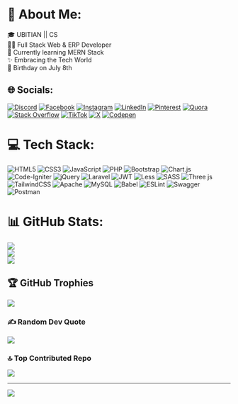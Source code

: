 # 💫 About Me:
🎓 UBITIAN || CS<br>👨‍💻 Full Stack Web & ERP Developer<br>🌱 Currently learning MERN Stack<br>✨ Embracing the Tech World<br>🎂 Birthday on July 8th


## 🌐 Socials:
[![Discord](https://img.shields.io/badge/Discord-%237289DA.svg?logo=discord&logoColor=white)](https://discord.gg/Sharif#2576) [![Facebook](https://img.shields.io/badge/Facebook-%231877F2.svg?logo=Facebook&logoColor=white)](https://facebook.com/theArhamSharif) [![Instagram](https://img.shields.io/badge/Instagram-%23E4405F.svg?logo=Instagram&logoColor=white)](https://instagram.com/theArhamSharif) [![LinkedIn](https://img.shields.io/badge/LinkedIn-%230077B5.svg?logo=linkedin&logoColor=white)](https://linkedin.com/in/theArhamSharif) [![Pinterest](https://img.shields.io/badge/Pinterest-%23E60023.svg?logo=Pinterest&logoColor=white)](https://pinterest.com/theArhamSharif) [![Quora](https://img.shields.io/badge/Quora-%23B92B27.svg?logo=Quora&logoColor=white)](https://quora.com/profile/Arham-Sharif-2) [![Stack Overflow](https://img.shields.io/badge/-Stackoverflow-FE7A16?logo=stack-overflow&logoColor=white)](https://stackoverflow.com/users/15181424) [![TikTok](https://img.shields.io/badge/TikTok-%23000000.svg?logo=TikTok&logoColor=white)](https://tiktok.com/@theArhamSharif) [![X](https://img.shields.io/badge/X-black.svg?logo=X&logoColor=white)](https://x.com/theArhamSharif) [![Codepen](https://img.shields.io/badge/Codepen-000000?style=for-the-badge&logo=codepen&logoColor=white)](https://codepen.io/theArhamSharif) 

# 💻 Tech Stack:
![HTML5](https://img.shields.io/badge/html5-%23E34F26.svg?style=for-the-badge&logo=html5&logoColor=white) ![CSS3](https://img.shields.io/badge/css3-%231572B6.svg?style=for-the-badge&logo=css3&logoColor=white) ![JavaScript](https://img.shields.io/badge/javascript-%23323330.svg?style=for-the-badge&logo=javascript&logoColor=%23F7DF1E) ![PHP](https://img.shields.io/badge/php-%23777BB4.svg?style=for-the-badge&logo=php&logoColor=white) ![Bootstrap](https://img.shields.io/badge/bootstrap-%238511FA.svg?style=for-the-badge&logo=bootstrap&logoColor=white) ![Chart.js](https://img.shields.io/badge/chart.js-F5788D.svg?style=for-the-badge&logo=chart.js&logoColor=white) ![Code-Igniter](https://img.shields.io/badge/CodeIgniter-%23EF4223.svg?style=for-the-badge&logo=codeIgniter&logoColor=white) ![jQuery](https://img.shields.io/badge/jquery-%230769AD.svg?style=for-the-badge&logo=jquery&logoColor=white) ![Laravel](https://img.shields.io/badge/laravel-%23FF2D20.svg?style=for-the-badge&logo=laravel&logoColor=white) ![JWT](https://img.shields.io/badge/JWT-black?style=for-the-badge&logo=JSON%20web%20tokens) ![Less](https://img.shields.io/badge/less-2B4C80?style=for-the-badge&logo=less&logoColor=white) ![SASS](https://img.shields.io/badge/SASS-hotpink.svg?style=for-the-badge&logo=SASS&logoColor=white) ![Three js](https://img.shields.io/badge/threejs-black?style=for-the-badge&logo=three.js&logoColor=white) ![TailwindCSS](https://img.shields.io/badge/tailwindcss-%2338B2AC.svg?style=for-the-badge&logo=tailwind-css&logoColor=white) ![Apache](https://img.shields.io/badge/apache-%23D42029.svg?style=for-the-badge&logo=apache&logoColor=white) ![MySQL](https://img.shields.io/badge/mysql-%2300000f.svg?style=for-the-badge&logo=mysql&logoColor=white) ![Babel](https://img.shields.io/badge/Babel-F9DC3e?style=for-the-badge&logo=babel&logoColor=black) ![ESLint](https://img.shields.io/badge/ESLint-4B3263?style=for-the-badge&logo=eslint&logoColor=white) ![Swagger](https://img.shields.io/badge/-Swagger-%23Clojure?style=for-the-badge&logo=swagger&logoColor=white) ![Postman](https://img.shields.io/badge/Postman-FF6C37?style=for-the-badge&logo=postman&logoColor=white)
# 📊 GitHub Stats:
![](https://github-readme-stats.vercel.app/api?username=thearhamsharif&theme=dark&hide_border=true&include_all_commits=true&count_private=true)<br/>
![](https://github-readme-streak-stats.herokuapp.com/?user=thearhamsharif&theme=dark&hide_border=true)<br/>
![](https://github-readme-stats.vercel.app/api/top-langs/?username=thearhamsharif&theme=dark&hide_border=true&include_all_commits=true&count_private=true&layout=compact)

## 🏆 GitHub Trophies
![](https://github-profile-trophy.vercel.app/?username=thearhamsharif&theme=darkhub&no-frame=true&no-bg=false&margin-w=4)

### ✍️ Random Dev Quote
![](https://quotes-github-readme.vercel.app/api?type=horizontal&theme=merko)

### 🔝 Top Contributed Repo
![](https://github-contributor-stats.vercel.app/api?username=thearhamsharif&limit=5&theme=dark&combine_all_yearly_contributions=true)

---
[![](https://visitcount.itsvg.in/api?id=thearhamsharif&icon=0&color=12)](https://visitcount.itsvg.in)

<!-- Proudly created with GPRM ( https://gprm.itsvg.in ) -->
